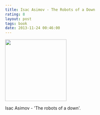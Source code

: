 ```yaml
---
title: Isac Asimov - The Robots of a Down
rating: 8
layout: post
tags: book
date: 2013-11-24 00:46:00
---
```

<img width="200" src="http://upload.wikimedia.org/wikipedia/en/thumb/9/92/The-robots-of-dawn-doubleday-cover.jpg/200px-The-robots-of-dawn-doubleday-cover.jpg" />
<p>
Isac Asimov - 'The robots of a down'.
</p>
